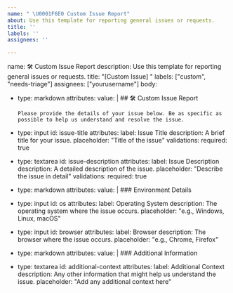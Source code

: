 ```yaml
---
name: " \U0001F6E0 Custom Issue Report"
about: Use this template for reporting general issues or requests.
title: ''
labels: ''
assignees: ''

---
```


name: 🛠 Custom Issue Report
description: Use this template for reporting general issues or requests.
title: "[Custom Issue] "
labels: ["custom", "needs-triage"]
assignees: ["yourusername"]
body:
  - type: markdown
    attributes:
      value: |
        ## 🛠 Custom Issue Report

        Please provide the details of your issue below. Be as specific as possible to help us understand and resolve the issue.

  - type: input
    id: issue-title
    attributes:
      label: Issue Title
      description: A brief title for your issue.
      placeholder: "Title of the issue"
    validations:
      required: true

  - type: textarea
    id: issue-description
    attributes:
      label: Issue Description
      description: A detailed description of the issue.
      placeholder: "Describe the issue in detail"
    validations:
      required: true

  - type: markdown
    attributes:
      value: |
        ### Environment Details

  - type: input
    id: os
    attributes:
      label: Operating System
      description: The operating system where the issue occurs.
      placeholder: "e.g., Windows, Linux, macOS"
  
  - type: input
    id: browser
    attributes:
      label: Browser
      description: The browser where the issue occurs.
      placeholder: "e.g., Chrome, Firefox"

  - type: markdown
    attributes:
      value: |
        ### Additional Information

  - type: textarea
    id: additional-context
    attributes:
      label: Additional Context
      description: Any other information that might help us understand the issue.
      placeholder: "Add any additional context here"
